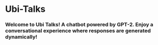 # Ubi-Talks
### Welcome to Ubi Talks! A chatbot powered by GPT-2. Enjoy a conversational experience where responses are generated dynamically!
